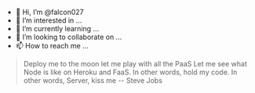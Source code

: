 - 👋 Hi, I’m @falcon027
- 👀 I’m interested in ...
- 🌱 I’m currently learning ...
- 💞️ I’m looking to collaborate on ...
- 📫 How to reach me ...

<!---
falcon027/falcon027 is a ✨ special ✨ repository because its `README.md` (this file) appears on your GitHub profile.
You can click the Preview link to take a look at your changes.
--->
> Deploy me to the moon let me play with all the PaaS Let me see what Node is like on Heroku and FaaS. In other words, hold my code. In other words, Server, kiss me  -- Steve Jobs
